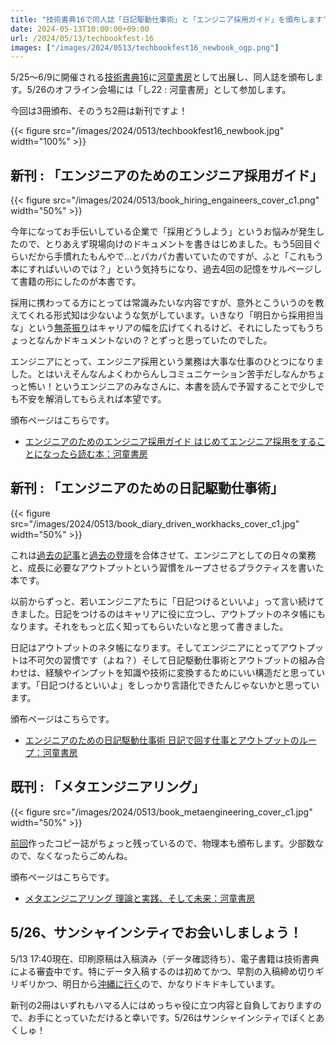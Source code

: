 ```yaml
---
title: "技術書典16で同人誌「日記駆動仕事術」と「エンジニア採用ガイド」を頒布します"
date: 2024-05-13T10:00:00+09:00
url: /2024/05/13/techbookfest-16
images: ["/images/2024/0513/techbookfest16_newbook_ogp.png"]
---
```

5/25〜6/9に開催される[技術書典16](https://techbookfest.org/tbf16)に[河童書房](https://randd.kwappa.net/publishing/)として出展し、同人誌を頒布します。5/26のオフライン会場には「し22 : 河童書房」として参加します。

今回は3冊頒布、そのうち2冊は新刊ですよ！

{{< figure src="/images/2024/0513/techbookfest16_newbook.jpg" width="100%" >}}

<!--more-->

## 新刊 : 「エンジニアのためのエンジニア採用ガイド」

{{< figure src="/images/2024/0513/book_hiring_engaineers_cover_c1.png" width="50%" >}}

今年になってお手伝いしている企業で「採用どうしよう」というお悩みが発生したので、とりあえず現場向けのドキュメントを書きはじめました。もう5回目ぐらいだから手慣れたもんやで…とパカパカ書いていたのですが、ふと「これもう本にすればいいのでは？」という気持ちになり、過去4回の記憶をサルベージして書籍の形にしたのが本書です。

採用に携わってる方にとっては常識みたいな内容ですが、意外とこういうのを教えてくれる形式知は少ないような気がしています。いきなり「明日から採用担当な」という[無茶振り](/2024/04/19/three-pillars-to-make-an-engineers-career-more-enjoyable/)はキャリアの幅を広げてくれるけど、それにしたってもうちょっとなんかドキュメントないの？とずっと思っていたのでした。

エンジニアにとって、エンジニア採用という業務は大事な仕事のひとつになりました。とはいえそんなんよくわからんしコミュニケーション苦手だしなんかちょっと怖い！というエンジニアのみなさんに、本書を読んで予習することで少しでも不安を解消してもらえれば本望です。

頒布ページはこちらです。

- [エンジニアのためのエンジニア採用ガイド はじめてエンジニア採用をすることになったら読む本：河童書房](https://techbookfest.org/product/rV8LEGRpUjVA6Ph0BcL80j)

## 新刊 : 「エンジニアのための日記駆動仕事術」

{{< figure src="/images/2024/0513/book_diary_driven_workhacks_cover_c1.jpg" width="50%" >}}

これは[過去の記事](https://dev.classmethod.jp/articles/diary_driven_work_hacks/)と[過去の登壇](/2018/10/10/705/)を合体させて、エンジニアとしての日々の業務と、成長に必要なアウトプットという習慣をループさせるプラクティスを書いた本です。

以前からずっと、若いエンジニアたちに「日記つけるといいよ」って言い続けてきました。日記をつけるのはキャリアに役に立つし、アウトプットのネタ帳にもなります。それをもっと広く知ってもらいたいなと思って書きました。

日記はアウトプットのネタ帳になります。そしてエンジニアにとってアウトプットは不可欠の習慣です（よね？）そして日記駆動仕事術とアウトプットの組み合わせは、経験やインプットを知識や技術に変換するためにいい構造だと思っています。「日記つけるといいよ」をしっかり言語化できたんじゃないかと思っています。

頒布ページはこちらです。

- [エンジニアのための日記駆動仕事術 日記で回す仕事とアウトプットのループ：河童書房](https://techbookfest.org/product/aDJWeA9RMq1kbCsHMHAvtd)

## 既刊 : 「メタエンジニアリング」

{{< figure src="/images/2024/0513/book_metaengineering_cover_c1.jpg" width="50%" >}}

[前回](/2023/11/11/meta-engineering-book-at-techbookfest/)作ったコピー誌がちょっと残っているので、物理本も頒布します。少部数なので、なくなったらごめんね。

頒布ページはこちらです。

- [メタエンジニアリング 理論と実践、そして未来：河童書房](https://techbookfest.org/product/1Vu6ceKBjEWu6Bv4WcBhYs?productVariantID=btQjtviHxuQJb7MiCLP7jv)

## 5/26、サンシャインシティでお会いしましょう！

5/13 17:40現在、印刷原稿は入稿済み（データ確認待ち）、電子書籍は技術書典による審査中です。特にデータ入稿するのは初めてかつ、早割の入稿締め切りギリギリかつ、明日から[沖縄に行く](https://rubykaigi.org/2024/)ので、かなりドキドキしています。

新刊の2冊はいずれもハマる人にはめっちゃ役に立つ内容と自負しておりますので、お手にとっていただけると幸いです。5/26はサンシャインシティでぼくとあくしゅ！
